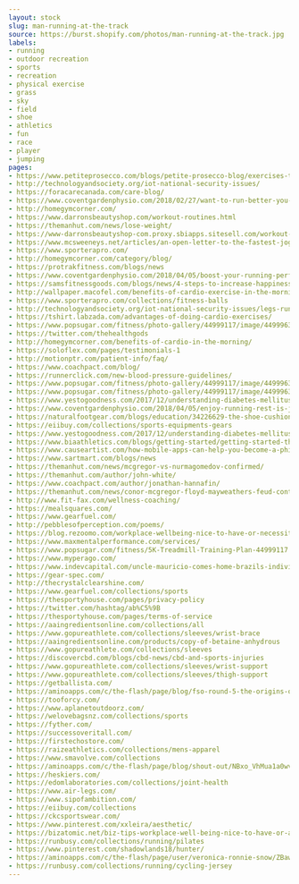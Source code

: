 ```yaml
---
layout: stock
slug: man-running-at-the-track
source: https://burst.shopify.com/photos/man-running-at-the-track.jpg
labels:
- running
- outdoor recreation
- sports
- recreation
- physical exercise
- grass
- sky
- field
- shoe
- athletics
- fun
- race
- player
- jumping
pages:
- https://www.petiteprosecco.com/blogs/petite-prosecco-blog/exercises-to-burn-off-prosecco
- http://technologyandsociety.org/iot-national-security-issues/
- https://foracarecanada.com/care-blog/
- https://www.coventgardenphysio.com/2018/02/27/want-to-run-better-you-need-to-train-your-gluteus-medius/
- http://homegymcorner.com/
- https://www.darronsbeautyshop.com/workout-routines.html
- https://themanhut.com/news/lose-weight/
- https://www-darronsbeautyshop-com.proxy.sbiapps.sitesell.com/workout-routines.html
- https://www.mcsweeneys.net/articles/an-open-letter-to-the-fastest-jogger-at-the-park
- https://www.sporterapro.com/
- http://homegymcorner.com/category/blog/
- https://protrakfitness.com/blogs/news
- https://www.coventgardenphysio.com/2018/04/05/boost-your-running-performance-and-accelerate-recovery-with-sports-massage/
- https://samsfitnessgoods.com/blogs/news/4-steps-to-increase-happiness
- http://wallpaper.macofel.com/benefits-of-cardio-exercise-in-the-morning/
- https://www.sporterapro.com/collections/fitness-balls
- http://technologyandsociety.org/iot-national-security-issues/legs-running-on-track_925x/
- https://tshirt.labzada.com/advantages-of-doing-cardio-exercises/
- https://www.popsugar.com/fitness/photo-gallery/44999117/image/44999638/Week-5
- https://twitter.com/thehealthgods
- http://homegymcorner.com/benefits-of-cardio-in-the-morning/
- https://soloflex.com/pages/testimonials-1
- http://motionptr.com/patient-info/faq/
- https://www.coachpact.com/blog/
- https://runnerclick.com/new-blood-pressure-guidelines/
- https://www.popsugar.com/fitness/photo-gallery/44999117/image/44999639/Week-2
- https://www.popsugar.com/fitness/photo-gallery/44999117/image/44999634/Week-8
- https://www.yestogoodness.com/2017/12/understanding-diabetes-mellitus-overview.html?utm_source=feedburner&utm_medium=feed&utm_campaign=Feed:+yestogoodness/dLpl+(Yes+to+Goodness)
- https://www.coventgardenphysio.com/2018/04/05/enjoy-running-rest-is-just-as-important-as-training/
- https://naturalfootgear.com/blogs/education/34226629-the-shoe-cushioning-myth
- https://eiibuy.com/collections/sports-equipments-gears
- https://www.yestogoodness.com/2017/12/understanding-diabetes-mellitus-overview.html
- https://www.biaathletics.com/blogs/getting-started/getting-started-the-best-training-routine-split
- https://www.causeartist.com/how-mobile-apps-can-help-you-become-a-philanthropist/
- https://www.sartmart.com/blogs/news
- https://themanhut.com/news/mcgregor-vs-nurmagomedov-confirmed/
- https://themanhut.com/author/john-white/
- https://www.coachpact.com/author/jonathan-hannafin/
- https://themanhut.com/news/conor-mcgregor-floyd-mayweathers-feud-continues/
- http://www.fit-fax.com/wellness-coaching/
- https://mealsquares.com/
- https://www.gearfuel.com/
- http://pebblesofperception.com/poems/
- https://blog.rezoomo.com/workplace-wellbeing-nice-to-have-or-necessity/
- https://www.maxmentalperformance.com/services/
- https://www.popsugar.com/fitness/5K-Treadmill-Training-Plan-44999117
- https://www.myperago.com/
- https://www.indevcapital.com/uncle-mauricio-comes-home-brazils-individual-investor-returns-real-estate/
- https://gear-spec.com/
- http://thecrystalclearshine.com/
- https://www.gearfuel.com/collections/sports
- https://thesportyhouse.com/pages/privacy-policy
- https://twitter.com/hashtag/ab%C5%9B
- https://thesportyhouse.com/pages/terms-of-service
- https://aaingredientsonline.com/collections/all
- https://www.gopureathlete.com/collections/sleeves/wrist-brace
- https://aaingredientsonline.com/products/copy-of-betaine-anhydrous
- https://www.gopureathlete.com/collections/sleeves
- https://discovercbd.com/blogs/cbd-news/cbd-and-sports-injuries
- https://www.gopureathlete.com/collections/sleeves/wrist-support
- https://www.gopureathlete.com/collections/sleeves/thigh-support
- https://getballista.com/
- https://aminoapps.com/c/the-flash/page/blog/fso-round-5-the-origins-of-frost/mj6v_1hkux0EMj64Pzm52ooNGxB5Y3j2
- https://tooforcy.com/
- https://www.aplanetoutdoorz.com/
- https://welovebagsnz.com/collections/sports
- https://fyther.com/
- https://successoveritall.com/
- https://firstechostore.com/
- https://raizeathletics.com/collections/mens-apparel
- https://www.smavolve.com/collections
- https://aminoapps.com/c/the-flash/page/blog/shout-out/NBxo_VhMua1a0wvRRYE2l2YwDpxeJkZkd
- https://heskiers.com/
- https://edomlaboratories.com/collections/joint-health
- https://www.air-legs.com/
- https://www.sipofambition.com/
- https://eiibuy.com/collections
- https://ckcsportswear.com/
- https://www.pinterest.com/xxleira/aesthetic/
- https://bizatomic.net/biz-tips-workplace-well-being-nice-to-have-or-a-necessity/
- https://runbusy.com/collections/running/pilates
- https://www.pinterest.com/shadowlands18/hunter/
- https://aminoapps.com/c/the-flash/page/user/veronica-ronnie-snow/ZBaw_7hnfQvYonl8lo7GXnjaRZmB1g2V8
- https://runbusy.com/collections/running/cycling-jersey
---
```

